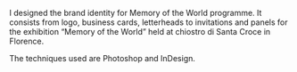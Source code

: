 I designed the brand identity for Memory of the World programme. It consists from logo, business cards, letterheads to invitations and panels for the exhibition “Memory of the World”  held at chiostro di Santa Croce in Florence.

The techniques used are Photoshop and InDesign.